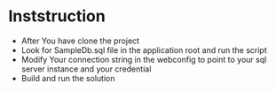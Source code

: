 # Inststruction
* After You have clone the project
* Look for SampleDb.sql file in the application root and run the script 
* Modify Your connection string in the webconfig to point to your sql server instance and your credential
* Build and run the solution
